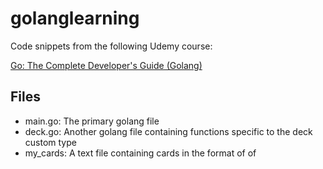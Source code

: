 # golanglearning

Code snippets from the following Udemy course:

[Go: The Complete Developer's Guide (Golang)](https://www.udemy.com/course/go-the-complete-developers-guide/)

## Files

* main.go: The primary golang file
* deck.go: Another golang file containing functions specific to the deck custom type
* my_cards: A text file containing cards in the format of <card number> of <suit>
